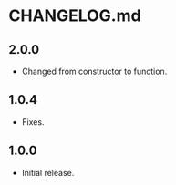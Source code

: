 # CHANGELOG.md

## 2.0.0

- Changed from constructor to function.

## 1.0.4

- Fixes.

## 1.0.0

- Initial release.
